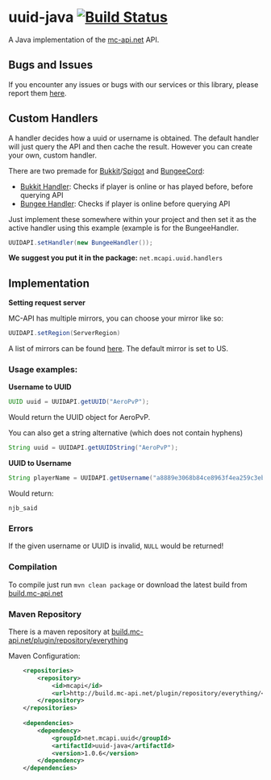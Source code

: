 uuid-java [![Build Status](http://build.mc-api.net/buildStatus/icon?job=uuid-java)](http://build.mc-api.net/job/uuid-java/)
=========

A Java implementation of the [mc-api.net](https://mc-api.net) API.

## Bugs and Issues

If you encounter any issues or bugs with our services or this library, please report them [here](https://github.com/mc-api/issues).

## Custom Handlers

A handler decides how a uuid or username is obtained. The default handler will just query the API and then cache the result. However you can create your own, custom handler.

There are two premade for [Bukkit](https://bukkit.org)/[Spigot](http://spigotmc.org) and [BungeeCord](https://github.com/spigotmc/bungeecord):
- [Bukkit Handler](https://gist.github.com/njb-said/cec2f56907e8eaa54021): Checks if player is online or has played before, before querying API
- [Bungee Handler](https://gist.github.com/njb-said/39e1b0fdebc18b02fc14): Checks if player is online before querying API

Just implement these somewhere within your project and then set it as the active handler using this example (example is for the BungeeHandler.
```java
UUIDAPI.setHandler(new BungeeHandler());
```

**We suggest you put it in the package:** `net.mcapi.uuid.handlers`

## Implementation

**Setting request server**

MC-API has multiple mirrors, you can choose your mirror like so:
```java
UUIDAPI.setRegion(ServerRegion)
```
A list of mirrors can be found [here](https://github.com/MC-API/static#mirrors). The default mirror is set to US.

### Usage examples:

**Username to UUID**

```java
UUID uuid = UUIDAPI.getUUID("AeroPvP");
```

Would return the UUID object for AeroPvP.

You can also get a string alternative (which does not contain hyphens)

```java
String uuid = UUIDAPI.getUUIDString("AeroPvP");
```

**UUID to Username**

```java
String playerName = UUIDAPI.getUsername("a8889e3068b84ce8963f4ea259c3ebe3");
```

Would return:

`njb_said`

### Errors

If the given username or UUID is invalid, `NULL` would be returned!

### Compilation

To compile just run ``mvn clean package`` or download the latest build from [build.mc-api.net](http://build.mc-api.net)

### Maven Repository

There is a maven repository at [build.mc-api.net/plugin/repository/everything](http://build.mc-api.net/plugin/repository/everything)

Maven Configuration:

```xml
    <repositories>
        <repository>
            <id>mcapi</id>
            <url>http://build.mc-api.net/plugin/repository/everything/</url>
        </repository>
    </repositories>
    
    <dependencies>
        <dependency>
            <groupId>net.mcapi.uuid</groupId>
            <artifactId>uuid-java</artifactId>
            <version>1.0.6</version>
        </dependency>
    </dependencies>
```
